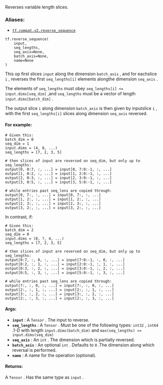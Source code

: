 
Reverses variable length slices.


### Aliases:
- [ `tf.compat.v2.reverse_sequence` ](/api_docs/python/tf/reverse_sequence)


```
tf.reverse_sequence(
    input,
    seq_lengths,
    seq_axis=None,
    batch_axis=None,
    name=None
)

```


This op first slices  `input`  along the dimension  `batch_axis` , and for eachslice  `i` , reverses the first  `seq_lengths[i]`  elements alongthe dimension  `seq_axis` .

The elements of  `seq_lengths`  must obey  `seq_lengths[i] <= input.dims[seq_dim]` ,and  `seq_lengths`  must be a vector of length  `input.dims[batch_dim]` .

The output slice  `i`  along dimension  `batch_axis`  is then given by inputslice  `i` , with the first  `seq_lengths[i]`  slices along dimension `seq_axis`  reversed.


#### For example:


```
# Given this:
batch_dim = 0
seq_dim = 1
input.dims = (4, 8, ...)
seq_lengths = [7, 2, 3, 5]

# then slices of input are reversed on seq_dim, but only up to seq_lengths:
output[0, 0:7, :, ...] = input[0, 7:0:-1, :, ...]
output[1, 0:2, :, ...] = input[1, 2:0:-1, :, ...]
output[2, 0:3, :, ...] = input[2, 3:0:-1, :, ...]
output[3, 0:5, :, ...] = input[3, 5:0:-1, :, ...]

# while entries past seq_lens are copied through:
output[0, 7:, :, ...] = input[0, 7:, :, ...]
output[1, 2:, :, ...] = input[1, 2:, :, ...]
output[2, 3:, :, ...] = input[2, 3:, :, ...]
output[3, 2:, :, ...] = input[3, 2:, :, ...]

```


In contrast, if:


```
# Given this:
batch_dim = 2
seq_dim = 0
input.dims = (8, ?, 4, ...)
seq_lengths = [7, 2, 3, 5]

# then slices of input are reversed on seq_dim, but only up to seq_lengths:
output[0:7, :, 0, :, ...] = input[7:0:-1, :, 0, :, ...]
output[0:2, :, 1, :, ...] = input[2:0:-1, :, 1, :, ...]
output[0:3, :, 2, :, ...] = input[3:0:-1, :, 2, :, ...]
output[0:5, :, 3, :, ...] = input[5:0:-1, :, 3, :, ...]

# while entries past seq_lens are copied through:
output[7:, :, 0, :, ...] = input[7:, :, 0, :, ...]
output[2:, :, 1, :, ...] = input[2:, :, 1, :, ...]
output[3:, :, 2, :, ...] = input[3:, :, 2, :, ...]
output[2:, :, 3, :, ...] = input[2:, :, 3, :, ...]

```



#### Args:
- **`input`** : A  `Tensor` . The input to reverse.
- **`seq_lengths`** : A  `Tensor` . Must be one of the following types:  `int32` ,  `int64` .1-D with length  `input.dims(batch_dim)`  and `max(seq_lengths) <= input.dims(seq_dim)` 
- **`seq_axis`** : An  `int` . The dimension which is partially reversed.
- **`batch_axis`** : An optional  `int` . Defaults to  `0` .The dimension along which reversal is performed.
- **`name`** : A name for the operation (optional).


#### Returns:

A  `Tensor` . Has the same type as  `input` .
